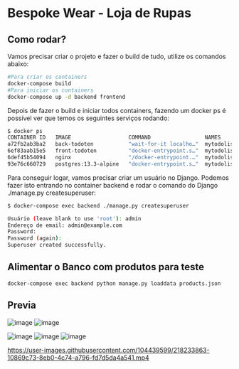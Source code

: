 # Bespoke Wear - Loja de Rupas

## Como rodar?
 Vamos precisar criar o projeto e fazer o build de tudo, utilize os comandos abaixo:

```bash
#Para criar os containers
docker-compose build
#Para iniciar os containers
docker-compose up -d backend frontend
```
Depois de fazer o build e iniciar todos containers, fazendo um docker ps é possível ver que temos os seguintes serviços rodando:
```bash
$ docker ps
CONTAINER ID   IMAGE                  COMMAND                 NAMES
a72fb2ab3ba2   back-todoten           "wait-for-it localho…"  mytodolist_backend_1
6ef83aab15e5   front-todoten          "docker-entrypoint.s…"  mytodolist_frontend_1
6def45b54094   nginx                  "/docker-entrypoint.…"  mytodolist_nginx_1
93e76c660729   postgres:13.3-alpine   "docker-entrypoint.s…"  mytodolist_postgres_1
```

Para conseguir logar, vamos precisar criar um usuário no Django. Podemos fazer isto entrando no container backend e rodar o comando do Django ./manage.py createsuperuser:
```bash
$ docker-compose exec backend ./manage.py createsuperuser

Usuário (leave blank to use 'root'): admin
Endereço de email: admin@example.com
Password:
Password (again):
Superuser created successfully.
```
## Alimentar o Banco com produtos para teste
```
docker-compose exec backend python manage.py loaddata products.json
```

## Previa 
![image](https://user-images.githubusercontent.com/104439599/218184021-ca7648a1-7cae-4f85-9995-47e0c5b0fce6.png)
![image](https://user-images.githubusercontent.com/104439599/218184301-c7c03c84-36c4-489d-a8bf-0259f22d684f.png)

![image](https://user-images.githubusercontent.com/104439599/218184644-5892f430-8c50-4497-92ae-13d1331d9b2b.png)
![image](https://user-images.githubusercontent.com/104439599/218184872-8349e9d7-b63d-4db6-9370-077c74ee509d.png)
![image](https://user-images.githubusercontent.com/104439599/218185379-22b05dfa-146a-4906-a785-3f53f08c9e47.png)


https://user-images.githubusercontent.com/104439599/218233863-10869c73-8eb0-4c74-a796-fd7d5da4a541.mp4





